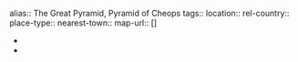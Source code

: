 alias:: The Great Pyramid, Pyramid of Cheops
tags::
location::
rel-country::
place-type::
nearest-town::
map-url::
[]

-
-
